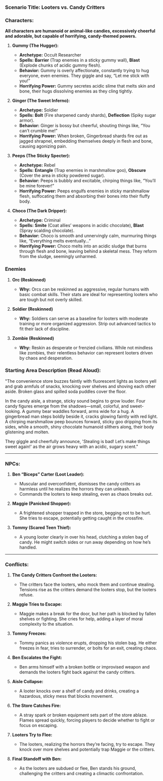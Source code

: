 ### **Scenario Title:** Looters vs. Candy Critters  

### **Characters:**  
**All characters are humanoid or animal-like candies, excessively cheerful and adorable, but capable of horrifying, candy-themed powers.**

1. **Gummy (The Hugger):**  
   - **Archetype:** Occult Researcher  
   - **Spells:** **Barrier** (Trap enemies in a sticky gummy wall), **Blast** (Explode chunks of acidic gummy flesh).  
   - **Behavior:** Gummy is overly affectionate, constantly trying to hug everyone, even enemies. They giggle and say, “Let me stick with you!”  
   - **Horrifying Power:** Gummy secretes acidic slime that melts skin and bone, their hugs dissolving enemies as they cling tightly.  

2. **Ginger (The Sweet Inferno):**  
   - **Archetype:** Soldier  
   - **Spells:** **Bolt** (Fire sharpened candy shards), **Deflection** (Spiky sugar armor).  
   - **Behavior:** Ginger is bossy but cheerful, shouting things like, “You can’t crumble me!”  
   - **Horrifying Power:** When broken, Gingerbread shards fire out as jagged shrapnel, embedding themselves deeply in flesh and bone, causing agonizing pain.  

3. **Peeps (The Sticky Specter):**  
   - **Archetype:** Rebel  
   - **Spells:** **Entangle** (Trap enemies in marshmallow goo), **Obscure** (Cover the area in sticky powdered sugar).  
   - **Behavior:** Peeps is bubbly and excitable, chirping things like, “You’ll be mine forever!”  
   - **Horrifying Power:** Peeps engulfs enemies in sticky marshmallow flesh, suffocating them and absorbing their bones into their fluffy body.  

4. **Choco (The Dark Dripper):**  
   - **Archetype:** Criminal  
   - **Spells:** **Smite** (Coat allies’ weapons in acidic chocolate), **Blast** (Spray scalding chocolate).  
   - **Behavior:** Choco is smooth and unnervingly calm, murmuring things like, “Everything melts eventually…”  
   - **Horrifying Power:** Choco melts into an acidic sludge that burns through flesh and bone, leaving behind a skeletal mess. They reform from the sludge, seemingly unharmed.  

### **Enemies**

1. **Orc (Reskinned)**  
   - **Why:** Orcs can be reskinned as aggressive, regular humans with basic combat skills. Their stats are ideal for representing looters who are tough but not overly skilled.

2. **Soldier (Reskinned)**  
   - **Why:** Soldiers can serve as a baseline for looters with moderate training or more organized aggression. Strip out advanced tactics to fit their lack of discipline.

3. **Zombie (Reskinned)**  
   - **Why:** Reskin as desperate or frenzied civilians. While not mindless like zombies, their relentless behavior can represent looters driven by chaos and desperation.

### **Starting Area Description (Read Aloud):**  
"The convenience store buzzes faintly with fluorescent lights as looters yell and grab armfuls of snacks, knocking over shelves and shoving each other aside. Broken glass and spilled soda puddles cover the floor.  

In the candy aisle, a strange, sticky sound begins to grow louder. Four candy figures emerge from the shadows—small, colorful, and sweet-looking. A gummy bear waddles forward, arms wide for a hug. A gingerbread man steps boldly beside it, cracks glowing faintly with red light. A chirping marshmallow peep bounces forward, sticky goo dripping from its sides, while a smooth, shiny chocolate humanoid slithers along, their body glistening and molten.  

They giggle and cheerfully announce, 'Stealing is bad! Let’s make things sweet again!' as the air grows heavy with an acidic, sugary scent."

---

### **NPCs:**  
1. **Ben “Biceps” Carter (Loot Leader):**  
   - Muscular and overconfident, dismisses the candy critters as harmless until he realizes the horrors they can unleash.  
   - Commands the looters to keep stealing, even as chaos breaks out.  

2. **Maggie (Panicked Shopper):**  
   - A frightened shopper trapped in the store, begging not to be hurt. She tries to escape, potentially getting caught in the crossfire.  

3. **Tommy (Scared Teen Thief):**  
   - A young looter clearly in over his head, clutching a stolen bag of candy. He might switch sides or run away depending on how he’s handled.  

---

### **Conflicts:**  

1. **The Candy Critters Confront the Looters:**  
   - The critters face the looters, who mock them and continue stealing. Tensions rise as the critters demand the looters stop, but the looters refuse.  

2. **Maggie Tries to Escape:**  
   - Maggie makes a break for the door, but her path is blocked by fallen shelves or fighting. She cries for help, adding a layer of moral complexity to the situation.  

3. **Tommy Freezes:**  
   - Tommy panics as violence erupts, dropping his stolen bag. He either freezes in fear, tries to surrender, or bolts for an exit, creating chaos.  

4. **Ben Escalates the Fight:**  
   - Ben arms himself with a broken bottle or improvised weapon and demands the looters fight back against the candy critters.  

5. **Aisle Collapse:**  
   - A looter knocks over a shelf of candy and drinks, creating a hazardous, sticky mess that blocks movement.  

6. **The Store Catches Fire:**  
   - A stray spark or broken equipment sets part of the store ablaze. Flames spread quickly, forcing players to decide whether to fight or focus on escaping.  

7. **Looters Try to Flee:**  
   - The looters, realizing the horrors they’re facing, try to escape. They knock over more shelves and potentially trap Maggie or the critters.  

8. **Final Standoff with Ben:**  
   - As the looters are subdued or flee, Ben stands his ground, challenging the critters and creating a climactic confrontation.  
